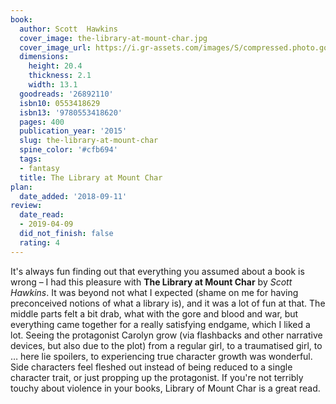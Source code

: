 ```yaml
---
book:
  author: Scott  Hawkins
  cover_image: the-library-at-mount-char.jpg
  cover_image_url: https://i.gr-assets.com/images/S/compressed.photo.goodreads.com/books/1453225113l/26892110._SX98_.jpg
  dimensions:
    height: 20.4
    thickness: 2.1
    width: 13.1
  goodreads: '26892110'
  isbn10: 0553418629
  isbn13: '9780553418620'
  pages: 400
  publication_year: '2015'
  slug: the-library-at-mount-char
  spine_color: '#cfb694'
  tags:
  - fantasy
  title: The Library at Mount Char
plan:
  date_added: '2018-09-11'
review:
  date_read:
  - 2019-04-09
  did_not_finish: false
  rating: 4
---
```


It's always fun finding out that everything you assumed about a book is wrong – I had this pleasure with **The Library at Mount Char** by *Scott Hawkins*. It was beyond not what I expected (shame on me for having preconceived notions of what a library is), and it was a lot of fun at that. The middle parts felt a bit drab, what with the gore and blood and war, but everything came together for a really satisfying endgame, which I liked a lot. Seeing the protagonist Carolyn grow (via flashbacks and other narrative devices, but also due to the plot) from a regular girl, to a traumatised girl, to … here lie spoilers, to experiencing true character growth was wonderful. Side characters feel fleshed out instead of being reduced to a single character trait, or just propping up the protagonist. If you're not terribly touchy about violence in your books, Library of Mount Char is a great read.
